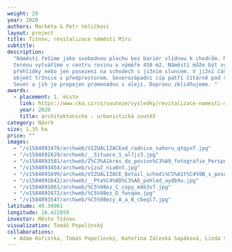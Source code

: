 ```yaml
---
weight: 29
year: 2020
authors: Markéta & Petr Veličkovi
layout: project
title: Tišnov, revitalizace náměstí Míru
subtitle:
description:
  "Náměstí řešíme jako svobodnou plochu bez bariér vlídnou k chodcům. Modelací
  terénu vytváříme v centru rovinu o výměře 450 m2. Náměstí může být využito na trhy,
  přehlídky nebo jen posezení na schodech s jižním sluncem. V jižní části umisťujeme
  objekt tržnice s předprostorem. Severozápadní cíp patří čítárně pod širým nebem.
  Sever a jih je propojen promenádou s alejí. Dopravu zklidňujeme. "
awards:
  - placement: 1. místo
    link: https://www.cka.cz/cs/souteze/vysledky/revitalizace-namesti-miru-v-tisnove
    year: 2020
    title: architektonicko - urbanistická soutěž
category: Návrh
size: 1,35 ha
price: ""
images:
  - "/v1584893476/archweb/VIZUALIZACEod_radnice_nahoru_qtqyxf.jpg"
  - "/v1584891629/archweb/__Situace_1_al7jz3.jpg"
  - "/v1584893501/archweb/Z%C3%A1kres_do_povinn%C3%A9_fotografie_Perspektivn%C3%AD_pohled_I_dwlaen.jpg"
  - "/v1584893454/archweb/vizu2_nia6nt.jpg"
  - "/v1584891699/archweb/VIZUALIZACE_Detail_schodi%C5%A1t%C4%9B_s_posezen%C3%ADm_yzi5zh.jpg"
  - "/v1584891642/archweb/__Pta%C4%8D%C3%AD_pohled_aydb9u.jpg"
  - "/v1584891661/archweb/%C5%98ez_C_copy_m4b3v7.jpg"
  - "/v1584891672/archweb/%C5%98ez_D_fwsqae.jpg"
  - "/v1584893547/archweb/%C5%98ezy_A_a_B_cbeql7.jpg"
latitude: 49.34901
longitude: 16.422859
investor: Město Tišnov
visualization: Tomáš Popelínský
collaborations:
  - Adam Kořistka, Tomáš Popelínský, Kateřina Záleská Sapáková, Linda Smítalová
---
```

